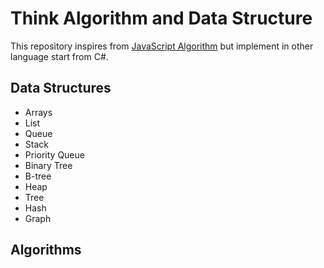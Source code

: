 # Think Algorithm and Data Structure

This repository inspires from [JavaScript Algorithm](https://github.com/trekhleb/javascript-algorithms) but implement in other language start from C#.

## Data Structures

* Arrays
* List
* Queue
* Stack
* Priority Queue
* Binary Tree
* B-tree
* Heap
* Tree
* Hash
* Graph

## Algorithms
